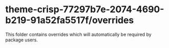 # theme-crisp-77297b7e-2074-4690-b219-91a52fa5517f/overrides

This folder contains overrides which will automatically be required by package users.
